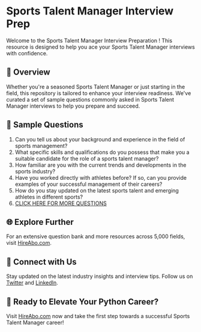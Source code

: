 # Sports Talent Manager Interview Prep

Welcome to the Sports Talent Manager Interview Preparation ! This resource is designed to help you ace your Sports Talent Manager interviews with confidence.

## 🚀 Overview

Whether you're a seasoned Sports Talent Manager or just starting in the field, this repository is tailored to enhance your interview readiness. We've curated a set of sample questions commonly asked in Sports Talent Manager interviews to help you prepare and succeed.

## 📝 Sample Questions

1. Can you tell us about your background and experience in the field of sports management?
2. What specific skills and qualifications do you possess that make you a suitable candidate for the role of a sports talent manager?
3. How familiar are you with the current trends and developments in the sports industry?
4. Have you worked directly with athletes before? If so, can you provide examples of your successful management of their careers?
5. How do you stay updated on the latest sports talent and emerging athletes in different sports?
6. [CLICK HERE FOR MORE QUESTIONS](https://hireabo.com/job/15_2_35/Sports%20Talent%20Manager)

## 🌐 Explore Further

For an extensive question bank and more resources across 5,000 fields, visit [HireAbo.com](https://www.hireabo.com).

## 📱 Connect with Us

Stay updated on the latest industry insights and interview tips. Follow us on [Twitter](https://twitter.com/hireabo) and [LinkedIn](https://www.linkedin.com/in/hire-abo-3609972a8/).

## 🚀 Ready to Elevate Your Python Career?

Visit [HireAbo.com](https://www.hireabo.com) now and take the first step towards a successful Sports Talent Manager career!